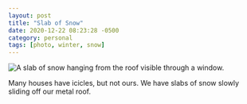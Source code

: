 ```yaml
---
layout: post
title: "Slab of Snow"
date: 2020-12-22 08:23:28 -0500
category: personal
tags: [photo, winter, snow]
---
```


![A slab of snow hanging from the roof visible through a window.](https://5a53f94a81860336e697-1e2098ad951c28538f092cdf9cb1848d.ssl.cf2.rackcdn.com/images/blog/2020-12-22-slab-of-snow.jpg)

Many houses have icicles, but not ours. We have slabs of snow slowly sliding off our metal roof.
